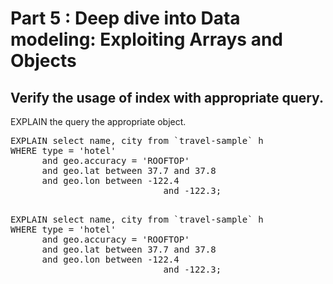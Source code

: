 # Part 5 : Deep dive into Data modeling: Exploiting Arrays and Objects

## Verify the usage of index with appropriate query.

EXPLAIN the query the appropriate object. 

<pre>
EXPLAIN select name, city from `travel-sample` h 
WHERE type = 'hotel' 
      and geo.accuracy = 'ROOFTOP' 
      and geo.lat between 37.7 and 37.8
      and geo.lon between -122.4 
                             and -122.3;
</pre>

<pre id="example"> 
EXPLAIN select name, city from `travel-sample` h 
WHERE type = 'hotel' 
      and geo.accuracy = 'ROOFTOP' 
      and geo.lat between 37.7 and 37.8
      and geo.lon between -122.4 
                             and -122.3;
</pre>
